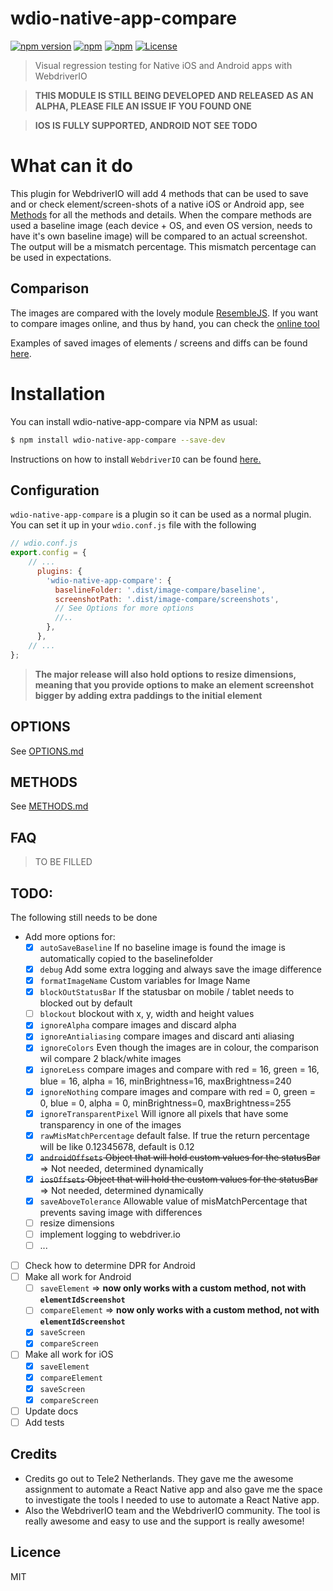 # wdio-native-app-compare

[![npm version](https://badge.fury.io/js/wdio-native-app-compare.svg)](https://badge.fury.io/js/wdio-native-app-compare)
[![npm](https://img.shields.io/npm/dw/localeval.svg)](https://www.npmjs.com/package/wdio-native-app-compare)
[![npm](https://img.shields.io/npm/dm/localeval.svg)](https://www.npmjs.com/package/wdio-native-app-compare)
[![License](https://img.shields.io/npm/l/express.svg)](https://github.com/wswebcreation/wdio-native-app-compare/blob/master/LICENSE)

> Visual regression testing for Native iOS and Android apps with WebdriverIO

> **THIS MODULE IS STILL BEING DEVELOPED AND RELEASED AS AN ALPHA, PLEASE FILE AN ISSUE IF YOU FOUND ONE**

> **IOS IS FULLY SUPPORTED, ANDROID NOT SEE TODO**

# What can it do
This plugin for WebdriverIO will add 4 methods that can be used to save and or check element/screen-shots of a native iOS or Android app, see [Methods](./README.md#methods) for all the methods and details.
When the compare methods are used a baseline image (each device + OS, and even OS version, needs to have it's own baseline image) will be compared to an actual screenshot. The output will be a mismatch percentage. This mismatch percentage can be used in expectations.

## Comparison
The images are compared with the lovely module [ResembleJS](https://github.com/Huddle/Resemble.js).
If you want to compare images online, and thus by hand, you can check the [online tool](https://huddleeng.github.io/Resemble.js/)

Examples of saved images of elements / screens and diffs can be found [here](./docs/OUTPUT.md).

# Installation
You can install wdio-native-app-compare via NPM as usual:

```sh
$ npm install wdio-native-app-compare --save-dev
```

Instructions on how to install `WebdriverIO` can be found [here.](http://webdriver.io/guide/getstarted/install.html)

## Configuration
`wdio-native-app-compare` is a plugin so it can be used as a normal plugin. You can set it up in your `wdio.conf.js` file with the following

```js
// wdio.conf.js
export.config = {
    // ...
      plugins: {
        'wdio-native-app-compare': {
          baselineFolder: '.dist/image-compare/baseline',
          screenshotPath: '.dist/image-compare/screenshots',
          // See Options for more options
          //..
        },
      },
    // ...
};
```

> **The major release will also hold options to resize dimensions, meaning that you provide options to make an element screenshot bigger by adding extra paddings to the initial element**

## OPTIONS
See [OPTIONS.md](./docs/OPTIONS.md)

## METHODS
See [METHODS.md](./docs/METHODS.md)

## FAQ
> TO BE FILLED

## TODO:
The following still needs to be done
- Add more options for:
    - [x] `autoSaveBaseline` If no baseline image is found the image is automatically copied to the baselinefolder
    - [x] `debug` Add some extra logging and always save the image difference
    - [x] `formatImageName` Custom variables for Image Name
    - [x] `blockOutStatusBar`  If the statusbar on mobile / tablet needs to blocked out by default
    - [ ] `blockout` blockout with x, y, width and height values
    - [x] `ignoreAlpha` compare images and discard alpha
    - [x] `ignoreAntialiasing` compare images and discard anti aliasing
    - [x] `ignoreColors` Even though the images are in colour, the comparison wil compare 2 black/white images
    - [x] `ignoreLess` compare images and compare with red = 16, green = 16, blue = 16, alpha = 16, minBrightness=16, maxBrightness=240
    - [x] `ignoreNothing` compare images and compare with red = 0, green = 0, blue = 0, alpha = 0, minBrightness=0, maxBrightness=255
    - [x] `ignoreTransparentPixel` Will ignore all pixels that have some transparency in one of the images
    - [x] `rawMisMatchPercentage` default false. If true the return percentage will be like 0.12345678, default is 0.12
    - [x] ~~`androidOffsets` Object that will hold custom values for the statusBar~~ => Not needed, determined dynamically
    - [x] ~~`iosOffsets` Object that will hold the custom values for the statusBar~~ => Not needed, determined dynamically
    - [x] `saveAboveTolerance` Allowable value of misMatchPercentage that prevents saving image with differences
    - [ ] resize dimensions
    - [ ] implement logging to webdriver.io
    - [ ] ...
- [ ] Check how to determine DPR for Android
- [ ] Make all work for Android
    - [ ] `saveElement` => **now only works with a custom method, not with `elementIdScreenshot`**
    - [ ] `compareElement` => **now only works with a custom method, not with `elementIdScreenshot`**
    - [x] `saveScreen`
    - [x] `compareScreen`
- [ ] Make all work for iOS
    - [x] `saveElement`
    - [x] `compareElement`
    - [x] `saveScreen`
    - [x] `compareScreen`
- [ ] Update docs
- [ ] Add tests

## Credits
- Credits go out to Tele2 Netherlands. They gave me the awesome assignment to automate a React Native app and also gave me the space to investigate the tools I needed to use to automate a React Native app.
- Also the WebdriverIO team and the WebdriverIO community. The tool is really awesome and easy to use and the support is really awesome!

## Licence
MIT
